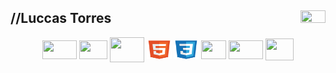 ## //Luccas Torres <a href = "mailto:luccascardosot@gmail.com"><img align="right"  height="20" width="40" src="https://logosmarcas.net/wp-content/uploads/2020/11/Gmail-Logo.png" target="_blank"></a>

<div style="display: inline_block" align="center">
  <img  align="center" height="30" width="55" src="https://res.cloudinary.com/canonical/image/fetch/f_auto,q_auto,fl_sanitize,w_350,h_200/https://assets.ubuntu.com/v1/a9580e02-ubuntu-cloud-medium.svg"> 
  <img align="center" height="30" width="45" src="https://upload.wikimedia.org/wikipedia/commons/thumb/2/27/PHP-logo.svg/2560px-PHP-logo.svg.png">
  <img align="center" height="40" width="55" src="https://quay.com.br/wp-content/uploads/2020/06/5848104fcef1014c0b5e4950.png">
  <img align="center" height="30" width="40" src="https://raw.githubusercontent.com/devicons/devicon/master/icons/html5/html5-original.svg">
  <img align="center" height="30" width="40" src="https://raw.githubusercontent.com/devicons/devicon/master/icons/css3/css3-original.svg">
  <img align="center" height="30" width="40" src="https://www.startertutorials.com/blog/wp-content/uploads/2018/04/python-logo.png">
  <img align="center" height="30" width="55" src="https://marcas-logos.net/wp-content/uploads/2020/11/Java-logo.png" float="left">
  <img align="center" height="35" width="45" src="https://upload.wikimedia.org/wikipedia/commons/thumb/a/ab/Logo-ubuntu_cof-orange-hex.svg/1200px-Logo-ubuntu_cof-orange-hex.svg.png"> 
</div>
